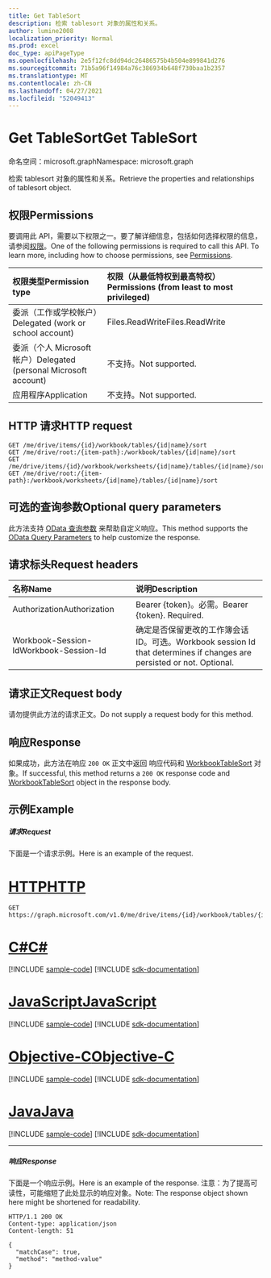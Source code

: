 ```yaml
---
title: Get TableSort
description: 检索 tablesort 对象的属性和关系。
author: lumine2008
localization_priority: Normal
ms.prod: excel
doc_type: apiPageType
ms.openlocfilehash: 2e5f12fc8dd94dc26486575b4b504e899841d276
ms.sourcegitcommit: 71b5a96f14984a76c386934b648f730baa1b2357
ms.translationtype: MT
ms.contentlocale: zh-CN
ms.lasthandoff: 04/27/2021
ms.locfileid: "52049413"
---
```

# <a name="get-tablesort"></a><span data-ttu-id="50f82-103">Get TableSort</span><span class="sxs-lookup"><span data-stu-id="50f82-103">Get TableSort</span></span>

<span data-ttu-id="50f82-104">命名空间：microsoft.graph</span><span class="sxs-lookup"><span data-stu-id="50f82-104">Namespace: microsoft.graph</span></span>

<span data-ttu-id="50f82-105">检索 tablesort 对象的属性和关系。</span><span class="sxs-lookup"><span data-stu-id="50f82-105">Retrieve the properties and relationships of tablesort object.</span></span>
## <a name="permissions"></a><span data-ttu-id="50f82-106">权限</span><span class="sxs-lookup"><span data-stu-id="50f82-106">Permissions</span></span>
<span data-ttu-id="50f82-p101">要调用此 API，需要以下权限之一。要了解详细信息，包括如何选择权限的信息，请参阅[权限](/graph/permissions-reference)。</span><span class="sxs-lookup"><span data-stu-id="50f82-p101">One of the following permissions is required to call this API. To learn more, including how to choose permissions, see [Permissions](/graph/permissions-reference).</span></span>

|<span data-ttu-id="50f82-109">权限类型</span><span class="sxs-lookup"><span data-stu-id="50f82-109">Permission type</span></span>      | <span data-ttu-id="50f82-110">权限（从最低特权到最高特权）</span><span class="sxs-lookup"><span data-stu-id="50f82-110">Permissions (from least to most privileged)</span></span>              |
|:--------------------|:---------------------------------------------------------|
|<span data-ttu-id="50f82-111">委派（工作或学校帐户）</span><span class="sxs-lookup"><span data-stu-id="50f82-111">Delegated (work or school account)</span></span> | <span data-ttu-id="50f82-112">Files.ReadWrite</span><span class="sxs-lookup"><span data-stu-id="50f82-112">Files.ReadWrite</span></span>    |
|<span data-ttu-id="50f82-113">委派（个人 Microsoft 帐户）</span><span class="sxs-lookup"><span data-stu-id="50f82-113">Delegated (personal Microsoft account)</span></span> | <span data-ttu-id="50f82-114">不支持。</span><span class="sxs-lookup"><span data-stu-id="50f82-114">Not supported.</span></span>    |
|<span data-ttu-id="50f82-115">应用程序</span><span class="sxs-lookup"><span data-stu-id="50f82-115">Application</span></span> | <span data-ttu-id="50f82-116">不支持。</span><span class="sxs-lookup"><span data-stu-id="50f82-116">Not supported.</span></span> |

## <a name="http-request"></a><span data-ttu-id="50f82-117">HTTP 请求</span><span class="sxs-lookup"><span data-stu-id="50f82-117">HTTP request</span></span>
<!-- { "blockType": "ignored" } -->
```http
GET /me/drive/items/{id}/workbook/tables/{id|name}/sort
GET /me/drive/root:/{item-path}:/workbook/tables/{id|name}/sort
GET /me/drive/items/{id}/workbook/worksheets/{id|name}/tables/{id|name}/sort
GET /me/drive/root:/{item-path}:/workbook/worksheets/{id|name}/tables/{id|name}/sort
```
## <a name="optional-query-parameters"></a><span data-ttu-id="50f82-118">可选的查询参数</span><span class="sxs-lookup"><span data-stu-id="50f82-118">Optional query parameters</span></span>
<span data-ttu-id="50f82-119">此方法支持 [OData 查询参数](/graph/query-parameters) 来帮助自定义响应。</span><span class="sxs-lookup"><span data-stu-id="50f82-119">This method supports the [OData Query Parameters](/graph/query-parameters) to help customize the response.</span></span>

## <a name="request-headers"></a><span data-ttu-id="50f82-120">请求标头</span><span class="sxs-lookup"><span data-stu-id="50f82-120">Request headers</span></span>
| <span data-ttu-id="50f82-121">名称</span><span class="sxs-lookup"><span data-stu-id="50f82-121">Name</span></span>      |<span data-ttu-id="50f82-122">说明</span><span class="sxs-lookup"><span data-stu-id="50f82-122">Description</span></span>|
|:----------|:----------|
| <span data-ttu-id="50f82-123">Authorization</span><span class="sxs-lookup"><span data-stu-id="50f82-123">Authorization</span></span>  | <span data-ttu-id="50f82-p102">Bearer {token}。必需。</span><span class="sxs-lookup"><span data-stu-id="50f82-p102">Bearer {token}. Required.</span></span> |
| <span data-ttu-id="50f82-126">Workbook-Session-Id</span><span class="sxs-lookup"><span data-stu-id="50f82-126">Workbook-Session-Id</span></span>  | <span data-ttu-id="50f82-p103">确定是否保留更改的工作簿会话 ID。可选。</span><span class="sxs-lookup"><span data-stu-id="50f82-p103">Workbook session Id that determines if changes are persisted or not. Optional.</span></span>|

## <a name="request-body"></a><span data-ttu-id="50f82-129">请求正文</span><span class="sxs-lookup"><span data-stu-id="50f82-129">Request body</span></span>
<span data-ttu-id="50f82-130">请勿提供此方法的请求正文。</span><span class="sxs-lookup"><span data-stu-id="50f82-130">Do not supply a request body for this method.</span></span>

## <a name="response"></a><span data-ttu-id="50f82-131">响应</span><span class="sxs-lookup"><span data-stu-id="50f82-131">Response</span></span>

<span data-ttu-id="50f82-132">如果成功，此方法在响应 `200 OK` 正文中返回 响应代码和 [WorkbookTableSort](../resources/tablesort.md) 对象。</span><span class="sxs-lookup"><span data-stu-id="50f82-132">If successful, this method returns a `200 OK` response code and [WorkbookTableSort](../resources/tablesort.md) object in the response body.</span></span>
## <a name="example"></a><span data-ttu-id="50f82-133">示例</span><span class="sxs-lookup"><span data-stu-id="50f82-133">Example</span></span>
##### <a name="request"></a><span data-ttu-id="50f82-134">请求</span><span class="sxs-lookup"><span data-stu-id="50f82-134">Request</span></span>
<span data-ttu-id="50f82-135">下面是一个请求示例。</span><span class="sxs-lookup"><span data-stu-id="50f82-135">Here is an example of the request.</span></span>

# <a name="http"></a>[<span data-ttu-id="50f82-136">HTTP</span><span class="sxs-lookup"><span data-stu-id="50f82-136">HTTP</span></span>](#tab/http)
<!-- {
  "blockType": "request",
  "name": "get_tablesort"
}-->
```msgraph-interactive
GET https://graph.microsoft.com/v1.0/me/drive/items/{id}/workbook/tables/{id|name}/sort
```
# <a name="c"></a>[<span data-ttu-id="50f82-137">C#</span><span class="sxs-lookup"><span data-stu-id="50f82-137">C#</span></span>](#tab/csharp)
[!INCLUDE [sample-code](../includes/snippets/csharp/get-tablesort-csharp-snippets.md)]
[!INCLUDE [sdk-documentation](../includes/snippets/snippets-sdk-documentation-link.md)]

# <a name="javascript"></a>[<span data-ttu-id="50f82-138">JavaScript</span><span class="sxs-lookup"><span data-stu-id="50f82-138">JavaScript</span></span>](#tab/javascript)
[!INCLUDE [sample-code](../includes/snippets/javascript/get-tablesort-javascript-snippets.md)]
[!INCLUDE [sdk-documentation](../includes/snippets/snippets-sdk-documentation-link.md)]

# <a name="objective-c"></a>[<span data-ttu-id="50f82-139">Objective-C</span><span class="sxs-lookup"><span data-stu-id="50f82-139">Objective-C</span></span>](#tab/objc)
[!INCLUDE [sample-code](../includes/snippets/objc/get-tablesort-objc-snippets.md)]
[!INCLUDE [sdk-documentation](../includes/snippets/snippets-sdk-documentation-link.md)]

# <a name="java"></a>[<span data-ttu-id="50f82-140">Java</span><span class="sxs-lookup"><span data-stu-id="50f82-140">Java</span></span>](#tab/java)
[!INCLUDE [sample-code](../includes/snippets/java/get-tablesort-java-snippets.md)]
[!INCLUDE [sdk-documentation](../includes/snippets/snippets-sdk-documentation-link.md)]

---

##### <a name="response"></a><span data-ttu-id="50f82-141">响应</span><span class="sxs-lookup"><span data-stu-id="50f82-141">Response</span></span>
<span data-ttu-id="50f82-142">下面是一个响应示例。</span><span class="sxs-lookup"><span data-stu-id="50f82-142">Here is an example of the response.</span></span> <span data-ttu-id="50f82-143">注意：为了提高可读性，可能缩短了此处显示的响应对象。</span><span class="sxs-lookup"><span data-stu-id="50f82-143">Note: The response object shown here might be shortened for readability.</span></span>
<!-- {
  "blockType": "response",
  "truncated": true,
  "@odata.type": "microsoft.graph.workbookTableSort"
} -->
```http
HTTP/1.1 200 OK
Content-type: application/json
Content-length: 51

{
  "matchCase": true,
  "method": "method-value"
}
```

<!-- uuid: 8fcb5dbc-d5aa-4681-8e31-b001d5168d79
2015-10-25 14:57:30 UTC -->
<!-- {
  "type": "#page.annotation",
  "description": "Get TableSort",
  "keywords": "",
  "section": "documentation",
  "tocPath": "",
  "suppressions": [
  ]
}-->
